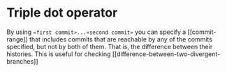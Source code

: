 # Triple dot operator
By using `«first commit»...«second commit»` you can specify a [[commit-range]] that includes commits that are reachable by any of the commits specified, but not by both of them. That is, the difference between their histories. This is useful for checking [[difference-between-two-divergent-branches]]
